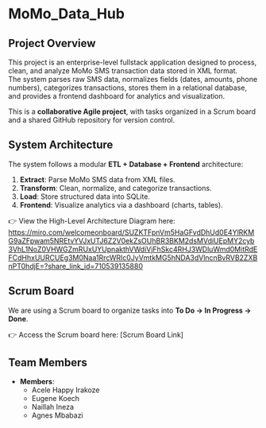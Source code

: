 # MoMo_Data_Hub

##  Project Overview

This project is an enterprise-level fullstack application designed to process, clean, and analyze MoMo SMS transaction data stored in XML format.  
The system parses raw SMS data, normalizes fields (dates, amounts, phone numbers), categorizes transactions, stores them in a relational database, and provides a frontend dashboard for analytics and visualization.

This is a **collaborative Agile project**, with tasks organized in a Scrum board and a shared GitHub repository for version control.


##  System Architecture

The system follows a modular **ETL + Database + Frontend** architecture:  
1. **Extract**: Parse MoMo SMS data from XML files.  
2. **Transform**: Clean, normalize, and categorize transactions.  
3. **Load**: Store structured data into SQLite.  
4. **Frontend**: Visualize analytics via a dashboard (charts, tables).  

👉 View the High-Level Architecture Diagram here: https://miro.com/welcomeonboard/SUZKTFpnVm5HaGFvdDhUd0E4YlRKMG9aZFpwam5NREtvYVJxUTJ6Z2V0ekZsOUhBR3BKM2dsMVdiUEpMY2cyb3VhL1NoZ0VHWGZmRUxUYUpnakthVWdiVjFhSkc4RHJ3WDluWmd0MitRdEFCdHhxUURCUEg3M0Naa1RrcWRlc0JyVmtkMG5hNDA3dVlncnBvRVB2ZXBnPT0hdjE=?share_link_id=710539135880


##  Scrum Board
We are using a Scrum board to organize tasks into **To Do → In Progress → Done**.  

👉 Access the Scrum board here: [Scrum Board Link]


##  Team Members

- **Members**:  
  -  Acele Happy Irakoze
  -  Eugene Koech 
  -  Naillah Ineza
  -  Agnes Mbabazi
